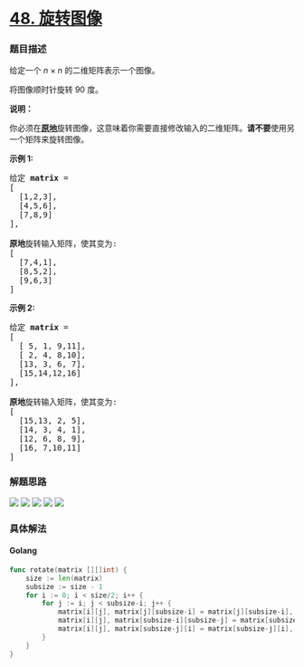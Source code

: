 # [48. 旋转图像](https://leetcode-cn.com/problems/rotate-image)

### 题目描述

<p>给定一个 <em>n&nbsp;</em>&times;&nbsp;<em>n</em> 的二维矩阵表示一个图像。</p>

<p>将图像顺时针旋转 90 度。</p>

<p><strong>说明：</strong></p>

<p>你必须在<strong><a href="https://baike.baidu.com/item/%E5%8E%9F%E5%9C%B0%E7%AE%97%E6%B3%95" target="_blank">原地</a></strong>旋转图像，这意味着你需要直接修改输入的二维矩阵。<strong>请不要</strong>使用另一个矩阵来旋转图像。</p>

<p><strong>示例 1:</strong></p>

<pre>给定 <strong>matrix</strong> = 
[
  [1,2,3],
  [4,5,6],
  [7,8,9]
],

<strong>原地</strong>旋转输入矩阵，使其变为:
[
  [7,4,1],
  [8,5,2],
  [9,6,3]
]
</pre>

<p><strong>示例 2:</strong></p>

<pre>给定 <strong>matrix</strong> =
[
  [ 5, 1, 9,11],
  [ 2, 4, 8,10],
  [13, 3, 6, 7],
  [15,14,12,16]
], 

<strong>原地</strong>旋转输入矩阵，使其变为:
[
  [15,13, 2, 5],
  [14, 3, 4, 1],
  [12, 6, 8, 9],
  [16, 7,10,11]
]
</pre>



### 解题思路

![](http://lc-photo.xwlin.com/48-1.png)
![](http://lc-photo.xwlin.com/48-2.png)
![](http://lc-photo.xwlin.com/48-3.png)
![](http://lc-photo.xwlin.com/48-4.png)
![](http://lc-photo.xwlin.com/48-5.png)

### 具体解法


#### **Golang**
```go
func rotate(matrix [][]int) {
	size := len(matrix)
	subsize := size - 1
	for i := 0; i < size/2; i++ {
		for j := i; j < subsize-i; j++ {
			matrix[i][j], matrix[j][subsize-i] = matrix[j][subsize-i], matrix[i][j]
			matrix[i][j], matrix[subsize-i][subsize-j] = matrix[subsize-i][subsize-j], matrix[i][j]
			matrix[i][j], matrix[subsize-j][i] = matrix[subsize-j][i], matrix[i][j]
		}
	}
}
```

